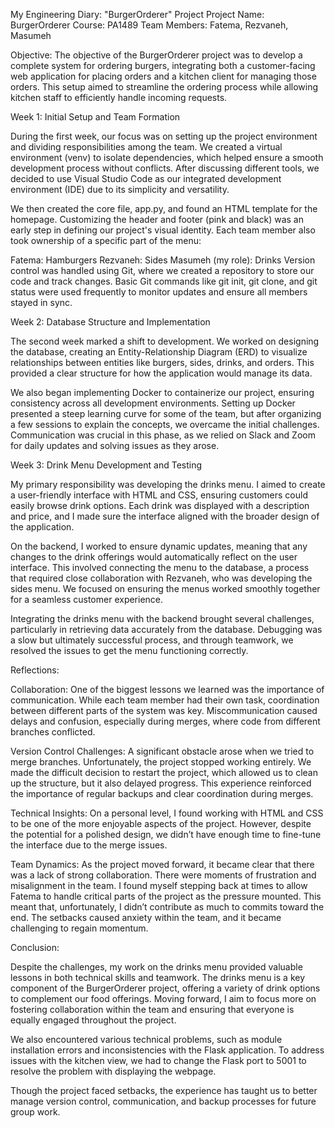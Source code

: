 My Engineering Diary: "BurgerOrderer" Project
Project Name: BurgerOrderer
Course: PA1489
Team Members: Fatema, Rezvaneh, Masumeh

Objective:
The objective of the BurgerOrderer project was to develop a complete system for ordering burgers, integrating both a customer-facing web application for placing orders and a kitchen client for managing those orders. This setup aimed to streamline the ordering process while allowing kitchen staff to efficiently handle incoming requests.

Week 1: Initial Setup and Team Formation

During the first week, our focus was on setting up the project environment and dividing responsibilities among the team. We created a virtual environment (venv) to isolate dependencies, which helped ensure a smooth development process without conflicts. After discussing different tools, we decided to use Visual Studio Code as our integrated development environment (IDE) due to its simplicity and versatility.

We then created the core file, app.py, and found an HTML template for the homepage. Customizing the header and footer (pink and black) was an early step in defining our project's visual identity. Each team member also took ownership of a specific part of the menu:

Fatema: Hamburgers
Rezvaneh: Sides
Masumeh (my role): Drinks
Version control was handled using Git, where we created a repository to store our code and track changes. Basic Git commands like git init, git clone, and git status were used frequently to monitor updates and ensure all members stayed in sync.

Week 2: Database Structure and Implementation

The second week marked a shift to development. We worked on designing the database, creating an Entity-Relationship Diagram (ERD) to visualize relationships between entities like burgers, sides, drinks, and orders. This provided a clear structure for how the application would manage its data.

We also began implementing Docker to containerize our project, ensuring consistency across all development environments. Setting up Docker presented a steep learning curve for some of the team, but after organizing a few sessions to explain the concepts, we overcame the initial challenges. Communication was crucial in this phase, as we relied on Slack and Zoom for daily updates and solving issues as they arose.

Week 3: Drink Menu Development and Testing

My primary responsibility was developing the drinks menu. I aimed to create a user-friendly interface with HTML and CSS, ensuring customers could easily browse drink options. Each drink was displayed with a description and price, and I made sure the interface aligned with the broader design of the application.

On the backend, I worked to ensure dynamic updates, meaning that any changes to the drink offerings would automatically reflect on the user interface. This involved connecting the menu to the database, a process that required close collaboration with Rezvaneh, who was developing the sides menu. We focused on ensuring the menus worked smoothly together for a seamless customer experience.

Integrating the drinks menu with the backend brought several challenges, particularly in retrieving data accurately from the database. Debugging was a slow but ultimately successful process, and through teamwork, we resolved the issues to get the menu functioning correctly.

Reflections:

Collaboration:
One of the biggest lessons we learned was the importance of communication. While each team member had their own task, coordination between different parts of the system was key. Miscommunication caused delays and confusion, especially during merges, where code from different branches conflicted.

Version Control Challenges:
A significant obstacle arose when we tried to merge branches. Unfortunately, the project stopped working entirely. We made the difficult decision to restart the project, which allowed us to clean up the structure, but it also delayed progress. This experience reinforced the importance of regular backups and clear coordination during merges.

Technical Insights:
On a personal level, I found working with HTML and CSS to be one of the more enjoyable aspects of the project. However, despite the potential for a polished design, we didn’t have enough time to fine-tune the interface due to the merge issues.

Team Dynamics:
As the project moved forward, it became clear that there was a lack of strong collaboration. There were moments of frustration and misalignment in the team. I found myself stepping back at times to allow Fatema to handle critical parts of the project as the pressure mounted. This meant that, unfortunately, I didn’t contribute as much to commits toward the end. The setbacks caused anxiety within the team, and it became challenging to regain momentum.

Conclusion:

Despite the challenges, my work on the drinks menu provided valuable lessons in both technical skills and teamwork. The drinks menu is a key component of the BurgerOrderer project, offering a variety of drink options to complement our food offerings. Moving forward, I aim to focus more on fostering collaboration within the team and ensuring that everyone is equally engaged throughout the project.

We also encountered various technical problems, such as module installation errors and inconsistencies with the Flask application. To address issues with the kitchen view, we had to change the Flask port to 5001 to resolve the problem with displaying the webpage.

Though the project faced setbacks, the experience has taught us to better manage version control, communication, and backup processes for future group work.
